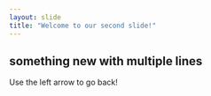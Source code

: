```yaml
---
layout: slide
title: "Welcome to our second slide!"
---
```

something new with multiple 
lines
---
Use the left arrow to go back!
